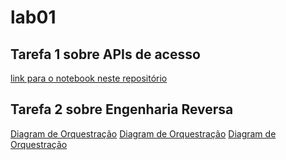 # lab01

## Tarefa 1 sobre APIs de acesso
[link para o notebook neste repositório](https://github.com/Joao-Pedro-MB/Labs-MC536/tree/master/lab01/notebook)

## Tarefa 2 sobre Engenharia Reversa
[Diagram de Orquestração](images/market.png)
[Diagram de Orquestração](images/agua.png)
[Diagram de Orquestração](images/cidade.png)
